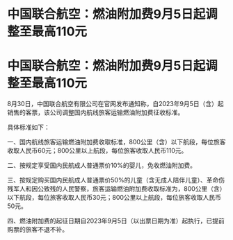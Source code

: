 # 中国联合航空：燃油附加费9月5日起调整至最高110元

# 中国联合航空：燃油附加费9月5日起调整至最高110元

8月30日，中国联合航空有限公司在官网发布通知称，自2023年9月5日（含）起销售的客票，该公司调整国内航线旅客运输燃油附加费征收标准。

具体标准如下：

一、国内航线旅客运输燃油附加费收取标准，800公里（含）以下航段，每位旅客收取人民币60元；800公里以上航段，每位旅客收取人民币110元。

二、按规定享受国内民航成人普通票价10%的婴儿，免收燃油附加费。

三、按规定购买国内民航成人普通票价50%的儿童（含无成人陪伴儿童）、革命伤残军人和因公致残的人民警察，旅客运输燃油附加费收取标准为，800公里（含）以下航段，每位旅客收取人民币30元；800公里以上航段，每位旅客收取人民币50元。

四、燃油附加费的起征日期自2023年9月5日（以出票日期为准）起执行，已提前购票的旅客不退不补。


